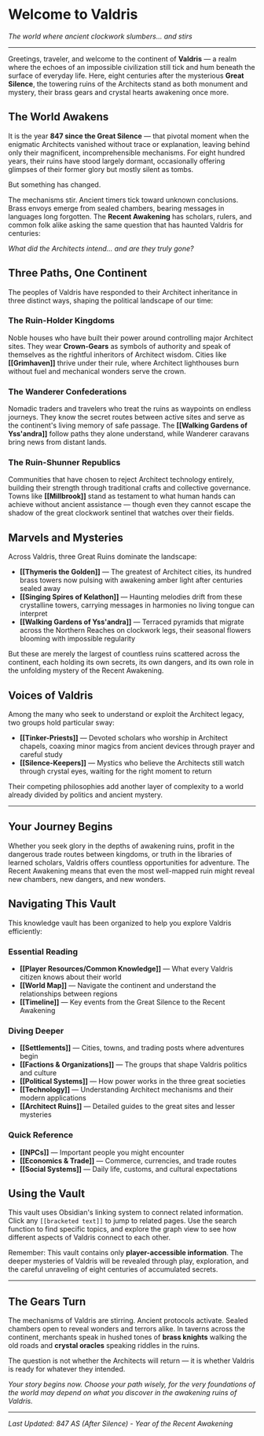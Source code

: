 # Welcome to Valdris

*The world where ancient clockwork slumbers... and stirs*

---

Greetings, traveler, and welcome to the continent of **Valdris** — a realm where the echoes of an impossible civilization still tick and hum beneath the surface of everyday life. Here, eight centuries after the mysterious **Great Silence**, the towering ruins of the Architects stand as both monument and mystery, their brass gears and crystal hearts awakening once more.

## The World Awakens

It is the year **847 since the Great Silence** — that pivotal moment when the enigmatic Architects vanished without trace or explanation, leaving behind only their magnificent, incomprehensible mechanisms. For eight hundred years, their ruins have stood largely dormant, occasionally offering glimpses of their former glory but mostly silent as tombs.

But something has changed. 

The mechanisms stir. Ancient timers tick toward unknown conclusions. Brass envoys emerge from sealed chambers, bearing messages in languages long forgotten. The **Recent Awakening** has scholars, rulers, and common folk alike asking the same question that has haunted Valdris for centuries:

*What did the Architects intend... and are they truly gone?*

## Three Paths, One Continent

The peoples of Valdris have responded to their Architect inheritance in three distinct ways, shaping the political landscape of our time:

### The Ruin-Holder Kingdoms
Noble houses who have built their power around controlling major Architect sites. They wear **Crown-Gears** as symbols of authority and speak of themselves as the rightful inheritors of Architect wisdom. Cities like **[[Grimhaven]]** thrive under their rule, where Architect lighthouses burn without fuel and mechanical wonders serve the crown.

### The Wanderer Confederations  
Nomadic traders and travelers who treat the ruins as waypoints on endless journeys. They know the secret routes between active sites and serve as the continent's living memory of safe passage. The **[[Walking Gardens of Yss'andra]]** follow paths they alone understand, while Wanderer caravans bring news from distant lands.

### The Ruin-Shunner Republics
Communities that have chosen to reject Architect technology entirely, building their strength through traditional crafts and collective governance. Towns like **[[Millbrook]]** stand as testament to what human hands can achieve without ancient assistance — though even they cannot escape the shadow of the great clockwork sentinel that watches over their fields.

## Marvels and Mysteries

Across Valdris, three Great Ruins dominate the landscape:

- **[[Thymeris the Golden]]** — The greatest of Architect cities, its hundred brass towers now pulsing with awakening amber light after centuries sealed away
- **[[Singing Spires of Kelathon]]** — Haunting melodies drift from these crystalline towers, carrying messages in harmonies no living tongue can interpret  
- **[[Walking Gardens of Yss'andra]]** — Terraced pyramids that migrate across the Northern Reaches on clockwork legs, their seasonal flowers blooming with impossible regularity

But these are merely the largest of countless ruins scattered across the continent, each holding its own secrets, its own dangers, and its own role in the unfolding mystery of the Recent Awakening.

## Voices of Valdris

Among the many who seek to understand or exploit the Architect legacy, two groups hold particular sway:

- **[[Tinker-Priests]]** — Devoted scholars who worship in Architect chapels, coaxing minor magics from ancient devices through prayer and careful study
- **[[Silence-Keepers]]** — Mystics who believe the Architects still watch through crystal eyes, waiting for the right moment to return

Their competing philosophies add another layer of complexity to a world already divided by politics and ancient mystery.

---

## Your Journey Begins

Whether you seek glory in the depths of awakening ruins, profit in the dangerous trade routes between kingdoms, or truth in the libraries of learned scholars, Valdris offers countless opportunities for adventure. The Recent Awakening means that even the most well-mapped ruin might reveal new chambers, new dangers, and new wonders.

## Navigating This Vault

This knowledge vault has been organized to help you explore Valdris efficiently:

### Essential Reading
- **[[Player Resources/Common Knowledge]]** — What every Valdris citizen knows about their world
- **[[World Map]]** — Navigate the continent and understand the relationships between regions  
- **[[Timeline]]** — Key events from the Great Silence to the Recent Awakening

### Diving Deeper
- **[[Settlements]]** — Cities, towns, and trading posts where adventures begin
- **[[Factions & Organizations]]** — The groups that shape Valdris politics and culture
- **[[Political Systems]]** — How power works in the three great societies
- **[[Technology]]** — Understanding Architect mechanisms and their modern applications
- **[[Architect Ruins]]** — Detailed guides to the great sites and lesser mysteries

### Quick Reference
- **[[NPCs]]** — Important people you might encounter
- **[[Economics & Trade]]** — Commerce, currencies, and trade routes
- **[[Social Systems]]** — Daily life, customs, and cultural expectations

## Using the Vault

This vault uses Obsidian's linking system to connect related information. Click any `[[bracketed text]]` to jump to related pages. Use the search function to find specific topics, and explore the graph view to see how different aspects of Valdris connect to each other.

Remember: This vault contains only **player-accessible information**. The deeper mysteries of Valdris will be revealed through play, exploration, and the careful unraveling of eight centuries of accumulated secrets.

---

## The Gears Turn

The mechanisms of Valdris are stirring. Ancient protocols activate. Sealed chambers open to reveal wonders and terrors alike. In taverns across the continent, merchants speak in hushed tones of **brass knights** walking the old roads and **crystal oracles** speaking riddles in the ruins.

The question is not whether the Architects will return — it is whether Valdris is ready for whatever they intended.

*Your story begins now. Choose your path wisely, for the very foundations of the world may depend on what you discover in the awakening ruins of Valdris.*

---

*Last Updated: 847 AS (After Silence) - Year of the Recent Awakening*